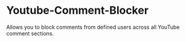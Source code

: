 # Youtube-Comment-Blocker
Allows you to block comments from defined users across all YouTube comment sections.
